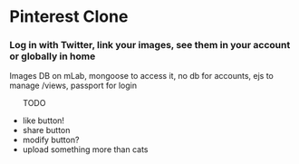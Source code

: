 <h1>Pinterest Clone</h1>

<h3>Log in with Twitter, link your images, see them in your account or globally in home</h3>
<p>Images DB on mLab, mongoose to access it, no db for accounts, ejs to manage /views, passport for login</p>

<ul><p>TODO</p>
<li>like button!</li>
<li>share button</li>
<li>modify button?</li>
<li>upload something more than cats</li>
</ul>
